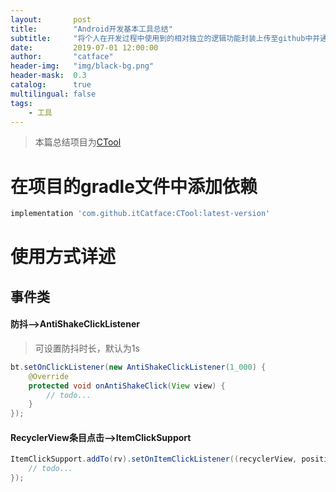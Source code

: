 ```yaml
---
layout:       post
title:        "Android开发基本工具总结"
subtitle:     "将个人在开发过程中使用到的相对独立的逻辑功能封装上传至github中并通过gradle依赖使用"
date:         2019-07-01 12:00:00
author:       "catface"
header-img:   "img/black-bg.png"
header-mask:  0.3
catalog:      true
multilingual: false
tags:
    - 工具
---
```


> 本篇总结项目为[CTool](https://github.com/itCatface/CTool)

# 在项目的gradle文件中添加依赖

``` gradle
implementation 'com.github.itCatface:CTool:latest-version'
```

# 使用方式详述

## 事件类

#### 防抖-->AntiShakeClickListener

> 可设置防抖时长，默认为1s

``` java
bt.setOnClickListener(new AntiShakeClickListener(1_000) {
    @Override
    protected void onAntiShakeClick(View view) {
        // todo...
    }
});
```

#### RecyclerView条目点击-->ItemClickSupport

``` java
ItemClickSupport.addTo(rv).setOnItemClickListener((recyclerView, position, v) -> {
    // todo...
});
```